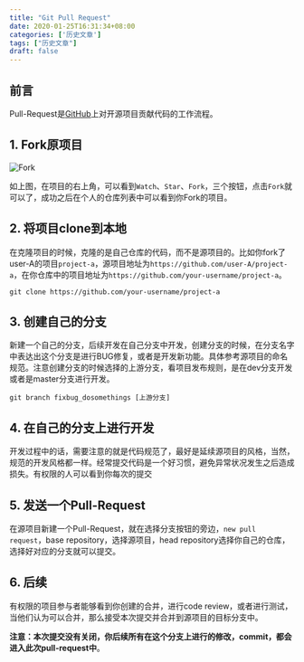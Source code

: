 ```yaml
---
title: "Git Pull Request"
date: 2020-01-25T16:31:34+08:00
categories: ['历史文章']
tags: ["历史文章"]
draft: false
---
```


## 前言

Pull-Request是[GitHub](https://github.com/)上对开源项目贡献代码的工作流程。

## 1. Fork原项目

![Fork](https://help.github.com/assets/images/help/repository/fork_button.jpg)

如上图，在项目的右上角，可以看到`Watch`、`Star`、`Fork`，三个按钮，点击`Fork`就可以了，成功之后在个人的仓库列表中可以看到你Fork的项目。

## 2. 将项目clone到本地

在克隆项目的时候，克隆的是自己仓库的代码，而不是源项目的。比如你fork了user-A的项目`project-a`，源项目地址为`https://github.com/user-A/project-a`，在你仓库中的项目地址为`https://github.com/your-username/project-a`。



```
git clone https://github.com/your-username/project-a
```

## 3. 创建自己的分支

新建一个自己的分支，后续开发在自己分支中开发，创建分支的时候，在分支名字中表达出这个分支是进行BUG修复，或者是开发新功能。具体参考源项目的命名规范。注意创建分支的时候选择的上游分支，看项目发布规则，是在dev分支开发或者是master分支进行开发。

```
git branch fixbug_dosomethings [上游分支]
```

## 4. 在自己的分支上进行开发

开发过程中的话，需要注意的就是代码规范了，最好是延续源项目的风格，当然，规范的开发风格都一样。经常提交代码是一个好习惯，避免异常状况发生之后造成损失。有权限的人可以看到你每次的提交

## 5. 发送一个Pull-Request

在源项目新建一个Pull-Request，就在选择分支按钮的旁边，`new pull request`，base repository，选择源项目，head repository选择你自己的仓库，选择好对应的分支就可以提交。

## 6. 后续

有权限的项目参与者能够看到你创建的合并，进行code review，或者进行测试，当他们认为可以合并，那么接受本次提交并合并到源项目的目标分支中。

**注意：本次提交没有关闭，你后续所有在这个分支上进行的修改，commit，都会进入此次pull-request中**。

